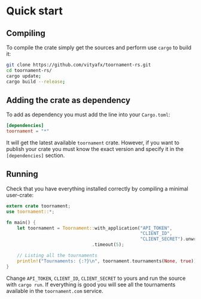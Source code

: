 # Quick start

## Compiling

To compile the crate simply get the sources and perform use `cargo` to build it:

```bash
git clone https://github.com/vityafx/toornament-rs.git
cd toornament-rs/
cargo update;
cargo build --release;
```

## Adding the crate as dependency

To add as dependency you must add the line into your `Cargo.toml`:

```toml
[dependencies]
toornament = "*"
```

It will get the latest available `toornament` crate. However, if you want to publish your crate
you must know the exact version and specify it in the `[dependencies]` section.

## Running

Check that you have everything installed correctly by compiling a minimal user-crate:


```rust
extern crate toornament;
use toornament::*;

fn main() {
    let toornament = Toornament::with_application("API_TOKEN",
                                                  "CLIENT_ID",
                                                  "CLIENT_SECRET").unwrap()
                                .timeout(5);

    // Listing all the tournaments
    println!("Tournaments: {:?}\n", toornament.tournaments(None, true));
}
```

Change `API_TOKEN`, `CLIENT_ID`, `CLIENT_SECRET` to yours and run the source with `cargo run`.
If everything is good you will see all the tournaments available in the `toornament.com` service.
